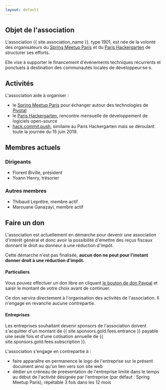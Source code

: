 ```yaml
---
layout: default
---
```


## Objet de l'association

L'association {{ site.association_name }}, type 1901, est née de la volonté des organisateurs du [Spring Meetup Paris](https://www.meetup.com/Spring-Meetup-Paris/) et du [Paris Hackergarten](https://www.meetup.com/Paris-Hackergarten/) de structurer ses efforts.

Elle vise à supporter le financement d'événements techniques récurrents et ponctuels à destination des communautés locales de développeur&middot;se&middot;s.

## Activités

L'association aide à organiser :

 - le [Spring Meetup Paris](https://www.meetup.com/Spring-Meetup-Paris/) pour échanger autour des technologies de [Pivotal](https://pivotal.io)
 - le [Paris Hackergarten](https://www.meetup.com/Paris-Hackergarten/), rencontre mensuelle de développement de logiciels open-source
 - [hack.commit.push](http://hackergarten.net/Paris2019/), similaire au Paris Hackergarten mais se déroulant toute la journée du 15 juin 2019.

## Membres actuels

### Dirigeants

 - Florent Biville, président
 - Yoann Henry, trésorier

### Autres membres

 - Thibaud Leprêtre, membre actif
 - Marouane Ganazayi, membre actif

## Faire un don

L'association est actuellement en démarche pour devenir une association d'intérêt général et donc avoir la possibilité d'émettre des reçus fiscaux donnant le droit au donneur à une réduction d'impôt.

Cette démarche n'est pas finalisée, **aucun don ne peut pour l'instant donner droit à une réduction d'impôt.**

#### Particuliers

Vous pouvez effectuer un don libre en cliquant [le bouton de don Paypal](#paypal_gift) et saisir le montant de votre choix avant de continuer.

Ce don servira directement à l'organisation des activités de l'association.
Il n'engage en revanche aucune contrepartie. 

#### Entreprises

Les entreprises souhaitant devenir sponsors de l'association doivent s'acquitter d'un montant de {{ site.sponsors.gold.fees.entrance }} payable une seule fois et d'une cotisation annuelle de {{ site.sponsors.gold.fees.subscription }}.

L'association s'engage en contrepartie à :

 - faire apparaître en permanence le logo de l'entreprise sur le présent document ainsi qu'un lien vers son site web
 - dédier un créneau de preésentation de l'entreprise limité dans le temps au début de l'activité désignée par l'entreprise (par défaut : Spring Meetup Paris), répétable 3 fois dans les 12 mois


